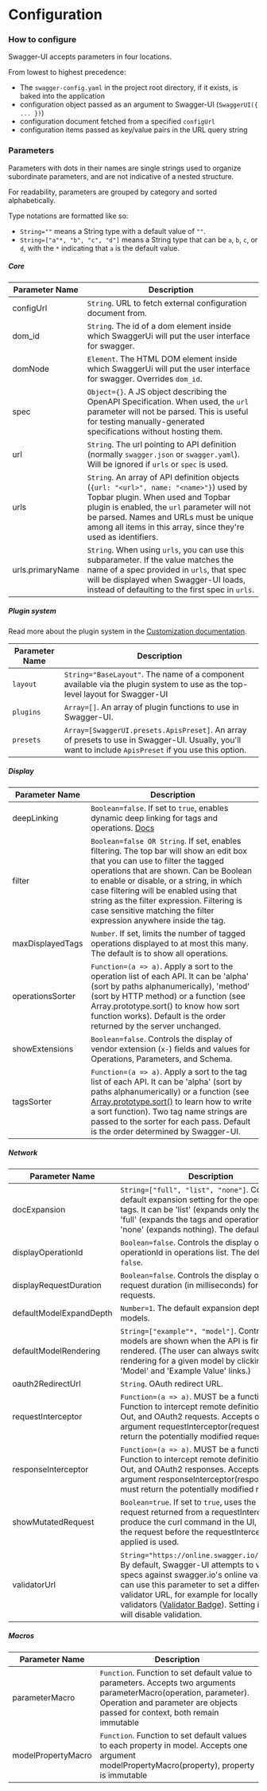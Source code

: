 # Configuration

### How to configure

Swagger-UI accepts parameters in four locations.

From lowest to highest precedence:
- The `swagger-config.yaml` in the project root directory, if it exists, is baked into the application
- configuration object passed as an argument to Swagger-UI (`SwaggerUI({ ... })`)
- configuration document fetched from a specified `configUrl`
- configuration items passed as key/value pairs in the URL query string


### Parameters

Parameters with dots in their names are single strings used to organize subordinate parameters, and are not indicative of a nested structure.

For readability, parameters are grouped by category and sorted alphabetically.

Type notations are formatted like so:
- `String=""` means a String type with a default value of `""`.
- `String=["a"*, "b", "c", "d"]` means a String type that can be `a`, `b`, `c`, or `d`, with the `*` indicating that `a` is the default value.

##### Core

Parameter Name | Description
--- | ---
configUrl | `String`. URL to fetch external configuration document from.
dom_id |`String`. The id of a dom element inside which SwaggerUi will put the user interface for swagger.
domNode | `Element`. The HTML DOM element inside which SwaggerUi will put the user interface for swagger. Overrides `dom_id`.
spec | `Object={}`. A JS object describing the OpenAPI Specification. When used, the `url` parameter will not be parsed. This is useful for testing manually-generated specifications without hosting them.
url | `String`. The url pointing to API definition (normally `swagger.json` or `swagger.yaml`). Will be ignored if `urls` or `spec` is used.
urls | `String`. An array of API definition objects (`{url: "<url>", name: "<name>"}`) used by Topbar plugin. When used and Topbar plugin is enabled, the `url` parameter will not be parsed. Names and URLs must be unique among all items in this array, since they're used as identifiers.
urls.primaryName | `String`. When using `urls`, you can use this subparameter. If the value matches the name of a spec provided in `urls`, that spec will be displayed when Swagger-UI loads, instead of defaulting to the first spec in `urls`.

##### Plugin system

Read more about the plugin system in the [Customization documentation](/docs/customization/overview.md).

Parameter Name | Description
--- | ---
`layout` | `String="BaseLayout"`. The name of a component available via the plugin system to use as the top-level layout for Swagger-UI
`plugins` | `Array=[]`. An array of plugin functions to use in Swagger-UI.
`presets` | `Array=[SwaggerUI.presets.ApisPreset]`. An array of presets to use in Swagger-UI. Usually, you'll want to include `ApisPreset` if you use this option.

##### Display

Parameter Name | Description
--- | ---
deepLinking | `Boolean=false`. If set to `true`, enables dynamic deep linking for tags and operations. [Docs](https://github.com/swagger-api/swagger-ui/blob/master/docs/deep-linking.md)
filter | `Boolean=false OR String`. If set, enables filtering. The top bar will show an edit box that you can use to filter the tagged operations that are shown. Can be Boolean to enable or disable, or a string, in which case filtering will be enabled using that string as the filter expression. Filtering is case sensitive matching the filter expression anywhere inside the tag.
maxDisplayedTags | `Number`. If set, limits the number of tagged operations displayed to at most this many. The default is to show all operations.
operationsSorter | `Function=(a => a)`. Apply a sort to the operation list of each API. It can be 'alpha' (sort by paths alphanumerically), 'method' (sort by HTTP method) or a function (see Array.prototype.sort() to know how sort function works). Default is the order returned by the server unchanged.
showExtensions | `Boolean=false`. Controls the display of vendor extension (`x-`) fields and values for Operations, Parameters, and Schema.
tagsSorter | `Function=(a => a)`. Apply a sort to the tag list of each API. It can be 'alpha' (sort by paths alphanumerically) or a function (see [Array.prototype.sort()](https://developer.mozilla.org/en-US/docs/Web/JavaScript/Reference/Global_Objects/Array/sort) to learn how to write a sort function). Two tag name strings are passed to the sorter for each pass. Default is the order determined by Swagger-UI.

##### Network

Parameter Name | Description
--- | ---
docExpansion | `String=["full", "list", "none"]`. Controls the default expansion setting for the operations and tags. It can be 'list' (expands only the tags), 'full' (expands the tags and operations) or 'none' (expands nothing). The default is 'list'.
displayOperationId | `Boolean=false`. Controls the display of operationId in operations list. The default is `false`.
displayRequestDuration | `Boolean=false`. Controls the display of the request duration (in milliseconds) for `Try it out` requests.
defaultModelExpandDepth | `Number=1`. The default expansion depth for models.
defaultModelRendering | `String=["example"*, "model"]`. Controls how models are shown when the API is first rendered. (The user can always switch the rendering for a given model by clicking the 'Model' and 'Example Value' links.)
oauth2RedirectUrl | `String`. OAuth redirect URL.
requestInterceptor | `Function=(a => a)`. MUST be a function.  Function to intercept remote definition, Try-It-Out, and OAuth2 requests.  Accepts one argument requestInterceptor(request) and must return the potentially modified request.
responseInterceptor |`Function=(a => a)`. MUST be a function.  Function to intercept remote definition, Try-It-Out, and OAuth2 responses.  Accepts one argument responseInterceptor(response) and must return the potentially modified response.
showMutatedRequest | `Boolean=true`. If set to `true`, uses the mutated request returned from a requestInterceptor to produce the curl command in the UI, otherwise the request before the requestInterceptor was applied is used.
validatorUrl | `String="https://online.swagger.io/validator"`. By default, Swagger-UI attempts to validate specs against swagger.io's online validator. You can use this parameter to set a different validator URL, for example for locally deployed validators ([Validator Badge](https://github.com/swagger-api/validator-badge)). Setting it to `null` will disable validation.

##### Macros

Parameter Name | Description
--- | ---
parameterMacro | `Function`. Function to set default value to parameters. Accepts two arguments parameterMacro(operation, parameter). Operation and parameter are objects passed for context, both remain immutable
modelPropertyMacro | `Function`. Function to set default values to each property in model. Accepts one argument modelPropertyMacro(property), property is immutable
